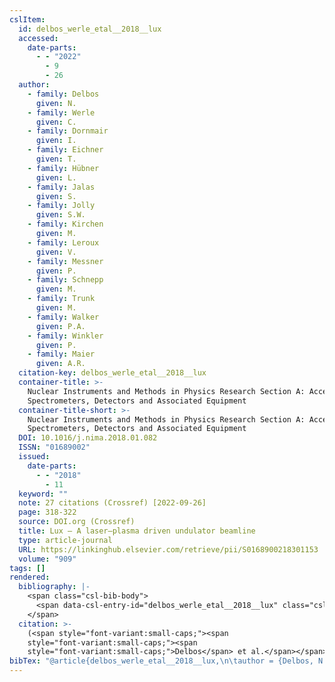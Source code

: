 ```yaml
---
cslItem:
  id: delbos_werle_etal__2018__lux
  accessed:
    date-parts:
      - - "2022"
        - 9
        - 26
  author:
    - family: Delbos
      given: N.
    - family: Werle
      given: C.
    - family: Dornmair
      given: I.
    - family: Eichner
      given: T.
    - family: Hübner
      given: L.
    - family: Jalas
      given: S.
    - family: Jolly
      given: S.W.
    - family: Kirchen
      given: M.
    - family: Leroux
      given: V.
    - family: Messner
      given: P.
    - family: Schnepp
      given: M.
    - family: Trunk
      given: M.
    - family: Walker
      given: P.A.
    - family: Winkler
      given: P.
    - family: Maier
      given: A.R.
  citation-key: delbos_werle_etal__2018__lux
  container-title: >-
    Nuclear Instruments and Methods in Physics Research Section A: Accelerators,
    Spectrometers, Detectors and Associated Equipment
  container-title-short: >-
    Nuclear Instruments and Methods in Physics Research Section A: Accelerators,
    Spectrometers, Detectors and Associated Equipment
  DOI: 10.1016/j.nima.2018.01.082
  ISSN: "01689002"
  issued:
    date-parts:
      - - "2018"
        - 11
  keyword: ""
  note: 27 citations (Crossref) [2022-09-26]
  page: 318-322
  source: DOI.org (Crossref)
  title: Lux – A laser–plasma driven undulator beamline
  type: article-journal
  URL: https://linkinghub.elsevier.com/retrieve/pii/S0168900218301153
  volume: "909"
tags: []
rendered:
  bibliography: |-
    <span class="csl-bib-body">
      <span data-csl-entry-id="delbos_werle_etal__2018__lux" class="csl-entry"><span class='author-bib'>Delbos, Werle, C., Dornmair, I., et al.</span>. <span class='date-bib'>(2018)</span>. <span class='title'><b>Lux – A laser–plasma driven undulator beamline</b></span>. <i>Nuclear Instruments and Methods in Physics Research Section A: Accelerators, Spectrometers, Detectors and Associated Equipment</i>, <i>909</i>, 318–322. <span class='URL'><a href='https://doi.org/10.1016/j.nima.2018.01.082'>LINK</a></span></span>
    </span>
  citation: >-
    (<span style="font-variant:small-caps;"><span
    style="font-variant:small-caps;"><span
    style="font-variant:small-caps;">Delbos</span> et al.</span></span>, 2018)
bibTex: "@article{delbos_werle_etal__2018__lux,\n\tauthor = {Delbos, N. and Werle, C. and Dornmair, I. and Eichner, T. and H{\\\" u}bner, L. and Jalas, S. and Jolly, S.W. and Kirchen, M. and Leroux, V. and Messner, P. and Schnepp, M. and Trunk, M. and Walker, P.A. and Winkler, P. and Maier, A.R.},\n\tjournal = {Nuclear Instruments and Methods in Physics Research Section A: Accelerators, Spectrometers, Detectors and Associated Equipment},\n\tdoi = {10.1016/j.nima.2018.01.082},\n\tissn = {01689002},\n\tyear = {2018},\n\tmonth = {11},\n\tnote = {27 citations (Crossref) [2022-09-26]},\n\tpages = {318--322},\n\ttitle = {Lux -- {A} laser--plasma driven undulator beamline},\n\turl = {https://linkinghub.elsevier.com/retrieve/pii/S0168900218301153},\n\thowpublished = {https://linkinghub.elsevier.com/retrieve/pii/S0168900218301153},\n\tvolume = {909},\n}\n\n"
---
```

